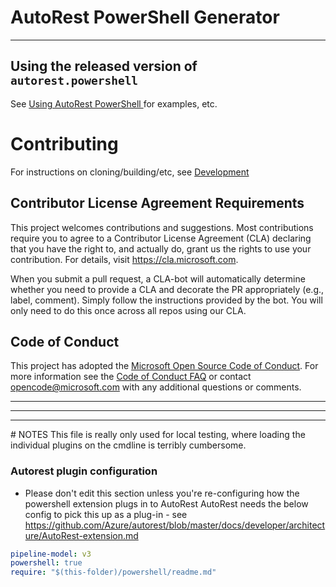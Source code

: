# AutoRest PowerShell Generator
<hr>

## Using the released version of `autorest.powershell`

See [Using AutoRest PowerShell ](docs/readme.md) for examples, etc.


# Contributing

For instructions on cloning/building/etc, see [Development](docs/development.md)


## Contributor License Agreement Requirements

This project welcomes contributions and suggestions.  Most contributions require you to agree to a
Contributor License Agreement (CLA) declaring that you have the right to, and actually do, grant us
the rights to use your contribution. For details, visit https://cla.microsoft.com.

When you submit a pull request, a CLA-bot will automatically determine whether you need to provide
a CLA and decorate the PR appropriately (e.g., label, comment). Simply follow the instructions
provided by the bot. You will only need to do this once across all repos using our CLA.

## Code of Conduct

This project has adopted the [Microsoft Open Source Code of Conduct](https://opensource.microsoft.com/codeofconduct/).
For more information see the [Code of Conduct FAQ](https://opensource.microsoft.com/codeofconduct/faq/) or
contact [opencode@microsoft.com](mailto:opencode@microsoft.com) with any additional questions or comments.

<hr>
<hr>
<hr>
# NOTES
This file is really only used for local testing, where loading the individual plugins on the cmdline is terribly
cumbersome.

### Autorest plugin configuration
- Please don't edit this section unless you're re-configuring how the powershell extension plugs in to AutoRest
AutoRest needs the below config to pick this up as a plug-in - see https://github.com/Azure/autorest/blob/master/docs/developer/architecture/AutoRest-extension.md

``` yaml 
pipeline-model: v3
powershell: true
require: "$(this-folder)/powershell/readme.md"
```
